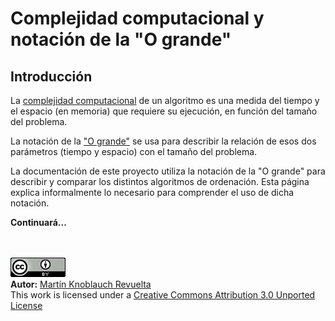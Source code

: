 # Complejidad computacional y notación de la "O grande"

## Introducción

La [complejidad computacional](http://es.wikipedia.org/wiki/Teor%C3%ADa_de_la_complejidad_computacional) de un algoritmo es una medida del tiempo y el espacio (en memoria) que requiere su ejecución, en función del tamaño del problema.

La notación de la ["O grande"](http://es.wikipedia.org/wiki/Cota_superior_asint%C3%B3tica) se usa para describir la relación de esos dos parámetros (tiempo y espacio) con el tamaño del problema.

La documentación de este proyecto utiliza la notación de la "O grande" para describir y comparar los distintos algoritmos de ordenación. Esta página explica informalmente lo necesario para comprender el uso de dicha notación.

**Continuará...**


<br><br>
<a href='../LICENSE'><img src='../img/cc_by_88x31.png' alt='Creative Commons License' /></a><br>
**Autor:** [Martín Knoblauch Revuelta](http://www.mkrevuelta.com/es/acerca-de-mi/)<br>
This work is licensed under a [Creative Commons Attribution 3.0 Unported License](../LICENSE)</a>

